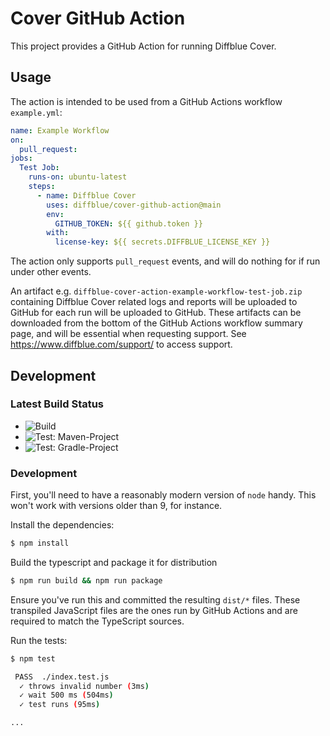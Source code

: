 # Cover GitHub Action

This project provides a GitHub Action for running Diffblue Cover.

## Usage

The action is intended to be used from a GitHub Actions workflow `example.yml`:

```yaml
name: Example Workflow
on:
  pull_request:
jobs:
  Test Job:
    runs-on: ubuntu-latest
    steps:
      - name: Diffblue Cover
        uses: diffblue/cover-github-action@main
        env:
          GITHUB_TOKEN: ${{ github.token }}
        with:
          license-key: ${{ secrets.DIFFBLUE_LICENSE_KEY }}
```

The action only supports `pull_request` events, and will do nothing for if run under other events.

An artifact e.g. `diffblue-cover-action-example-workflow-test-job.zip` containing Diffblue Cover related logs and reports will be uploaded to GitHub for each run will be uploaded to GitHub.
These artifacts can be downloaded from the bottom of the GitHub Actions workflow summary page, and will be essential when requesting support.
See https://www.diffblue.com/support/ to access support.

## Development

### Latest Build Status

- ![Build](https://github.com/diffblue/cover-github-action/workflows/Build/badge.svg)
- ![Test: Maven-Project](https://github.com/diffblue/cover-github-action/actions/workflows/Test-Maven-Project.yml/badge.svg)
- ![Test: Gradle-Project](https://github.com/diffblue/cover-github-action/actions/workflows/Test-Gradle-Project.yml/badge.svg)

### Development

First, you'll need to have a reasonably modern version of `node` handy. This won't work with versions older than 9, for instance.

Install the dependencies:
```bash
$ npm install
```

Build the typescript and package it for distribution
```bash
$ npm run build && npm run package
```

Ensure you've run this and committed the resulting `dist/*` files. 
These transpiled JavaScript files are the ones run by GitHub Actions and are required to match the TypeScript sources.

Run the tests:  
```bash
$ npm test

 PASS  ./index.test.js
  ✓ throws invalid number (3ms)
  ✓ wait 500 ms (504ms)
  ✓ test runs (95ms)

...
```
